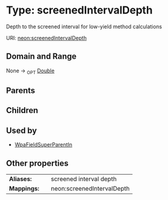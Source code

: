 
# Type: screenedIntervalDepth


Depth to the screened interval for low-yield method calculations

URI: [neon:screenedIntervalDepth](https://data.neonscience.org/screenedIntervalDepth)


## Domain and Range

None ->  <sub>OPT</sub> [Double](types/Double.md)

## Parents


## Children


## Used by

 * [WpaFieldSuperParentIn](WpaFieldSuperParentIn.md)

## Other properties

|  |  |  |
| --- | --- | --- |
| **Aliases:** | | screened interval depth |
| **Mappings:** | | neon:screenedIntervalDepth |

